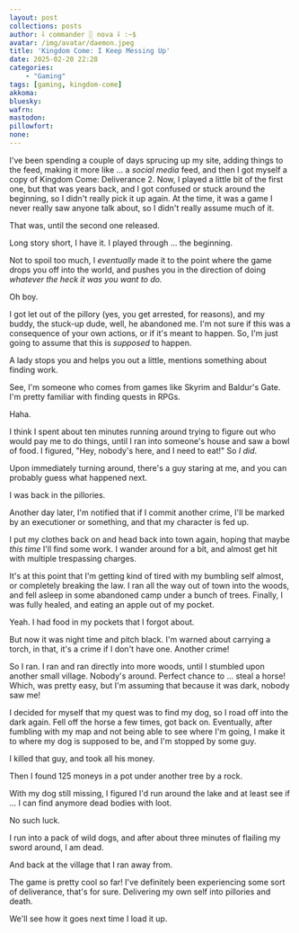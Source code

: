 ```yaml
---
layout: post
collections: posts
author: ⸸ commander ░ nova ⸸ :~$
avatar: /img/avatar/daemon.jpeg
title: 'Kingdom Come: I Keep Messing Up'
date: 2025-02-20 22:28
categories:
    - "Gaming"
tags: [gaming, kingdom-come]
akkoma:  
bluesky: 
wafrn:
mastodon: 
pillowfort: 
none:
---
```

I've been spending a couple of days sprucing up my site, adding things to the feed, making it more like ... a *social media* feed, and then I got myself a copy of Kingdom Come: Deliverance 2. Now, I played a little bit of the first one, but that was years back, and I got confused or stuck around the beginning, so I didn't really pick it up again. At the time, it was a game I never really saw anyone talk about, so I didn't really assume much of it.

That was, until the second one released.

Long story short, I have it. I played through ... the beginning.

Not to spoil too much, I *eventually* made it to the point where the game drops you off into the world, and pushes you in the direction of doing *whatever the heck it was you want to do.*

Oh boy.

I got let out of the pillory (yes, you get arrested, for reasons), and my buddy, the stuck-up dude, well, he abandoned me. I'm not sure if this was a consequence of your own actions, or if it's meant to happen. So, I'm just going to assume that this is *supposed* to happen.

A lady stops you and helps you out a little, mentions something about finding work.

See, I'm someone who comes from games like Skyrim and Baldur's Gate. I'm pretty familiar with finding quests in RPGs. 

Haha.

I think I spent about ten minutes running around trying to figure out who would pay me to do things, until I ran into someone's house and saw a bowl of food. I figured, "Hey, nobody's here, and I need to eat!" So *I did*.

Upon immediately turning around, there's a guy staring at me, and you can probably guess what happened next.

I was back in the pillories.

Another day later, I'm notified that if I commit another crime, I'll be marked by an executioner or something, and that my character is fed up.

I put my clothes back on and head back into town again, hoping that maybe *this time* I'll find some work. I wander around for a bit, and almost get hit with multiple trespassing charges.

It's at this point that I'm getting kind of tired with my bumbling self almost, or completely breaking the law. I ran all the way out of town into the woods, and fell asleep in some abandoned camp under a bunch of trees. Finally, I was fully healed, and eating an apple out of my pocket.

Yeah. I had food in my pockets that I forgot about.

But now it was night time and pitch black. I'm warned about carrying a torch, in that, it's a crime if I don't have one. Another crime!

So I ran. I ran and ran directly into more woods, until I stumbled upon another small village. Nobody's around. Perfect chance to ... steal a horse! Which, was pretty easy, but I'm assuming that because it was dark, nobody saw me!

I decided for myself that my quest was to find my dog, so I road off into the dark again. Fell off the horse a few times, got back on. Eventually, after fumbling with my map and not being able to see where I'm going, I make it to where my dog is supposed to be, and I'm stopped by some guy.

I killed that guy, and took all his money.

Then I found 125 moneys in a pot under another tree by a rock.

With my dog still missing, I figured I'd run around the lake and at least see if ... I can find anymore dead bodies with loot.

No such luck.

I run into a pack of wild dogs, and after about three minutes of flailing my sword around, I am dead.

And back at the village that I ran away from.

The game is pretty cool so far! I've definitely been experiencing some sort of deliverance, that's for sure. Delivering my own self into pillories and death.

We'll see how it goes next time I load it up.
